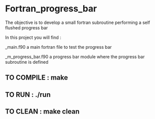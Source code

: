 # Fortran_progress_bar

The objective is to develop a small fortran subroutine performing a self flushed progress bar

In this project you will find :

_main.f90 a main fortran file to test the progress bar

_m_progress_bar.f90 a progress bar module where the progress bar subroutine is defined


## TO COMPILE : make

## TO RUN     : ./run

## TO CLEAN   : make clean
